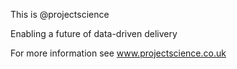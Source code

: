 This is @projectscience

Enabling a future of data-driven delivery

For more information see www.projectscience.co.uk


<!---
projectscience/projectscience is a ✨ special ✨ repository because its `README.md` (this file) appears on your GitHub profile.
You can click the Preview link to take a look at your changes.
--->
